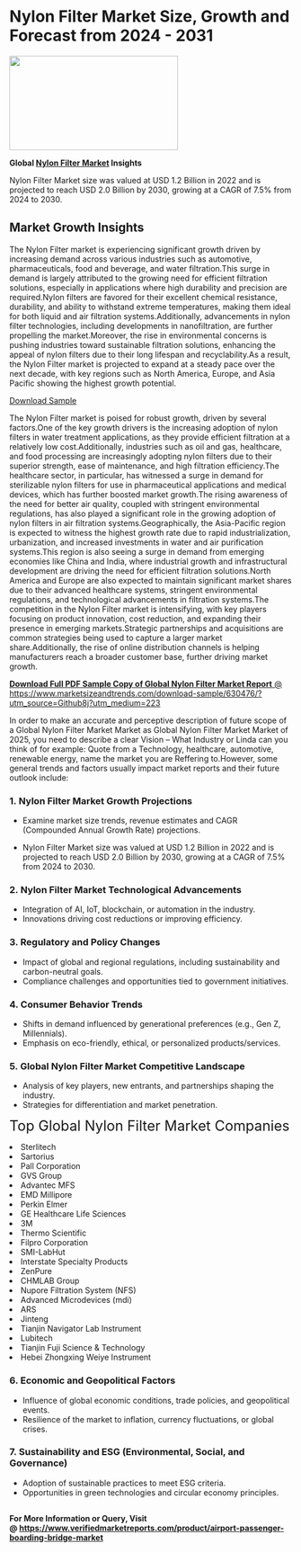 <H1>Nylon Filter Market Size, Growth and Forecast from 2024 - 2031</H1><img class="aligncenter size-medium wp-image-584254" src="https://thirdeyenews.in/wp-content/uploads/2024/09/Global-Market-Research-300x168.jpeg" alt="" width="300" height="168" /><p><strong>Global&nbsp;<a href="https://www.marketsizeandtrends.com/download-sample/630476/?utm_source=Github8j?utm_medium=223">Nylon Filter Market</a> Insights</strong></p><p>Nylon Filter Market size was valued at USD 1.2 Billion in 2022 and is projected to reach USD 2.0 Billion by 2030, growing at a CAGR of 7.5% from 2024 to 2030.</p><p><h2>Market Growth Insights</h2> <p>The Nylon Filter market is experiencing significant growth driven by increasing demand across various industries such as automotive, pharmaceuticals, food and beverage, and water filtration.This surge in demand is largely attributed to the growing need for efficient filtration solutions, especially in applications where high durability and precision are required.Nylon filters are favored for their excellent chemical resistance, durability, and ability to withstand extreme temperatures, making them ideal for both liquid and air filtration systems.Additionally, advancements in nylon filter technologies, including developments in nanofiltration, are further propelling the market.Moreover, the rise in environmental concerns is pushing industries toward sustainable filtration solutions, enhancing the appeal of nylon filters due to their long lifespan and recyclability.As a result, the Nylon Filter market is projected to expand at a steady pace over the next decade, with key regions such as North America, Europe, and Asia Pacific showing the highest growth potential.</p> <p><a href="sample-link">Download Sample</a></p> <p>The Nylon Filter market is poised for robust growth, driven by several factors.One of the key growth drivers is the increasing adoption of nylon filters in water treatment applications, as they provide efficient filtration at a relatively low cost.Additionally, industries such as oil and gas, healthcare, and food processing are increasingly adopting nylon filters due to their superior strength, ease of maintenance, and high filtration efficiency.The healthcare sector, in particular, has witnessed a surge in demand for sterilizable nylon filters for use in pharmaceutical applications and medical devices, which has further boosted market growth.The rising awareness of the need for better air quality, coupled with stringent environmental regulations, has also played a significant role in the growing adoption of nylon filters in air filtration systems.Geographically, the Asia-Pacific region is expected to witness the highest growth rate due to rapid industrialization, urbanization, and increased investments in water and air purification systems.This region is also seeing a surge in demand from emerging economies like China and India, where industrial growth and infrastructural development are driving the need for efficient filtration solutions.North America and Europe are also expected to maintain significant market shares due to their advanced healthcare systems, stringent environmental regulations, and technological advancements in filtration systems.The competition in the Nylon Filter market is intensifying, with key players focusing on product innovation, cost reduction, and expanding their presence in emerging markets.Strategic partnerships and acquisitions are common strategies being used to capture a larger market share.Additionally, the rise of online distribution channels is helping manufacturers reach a broader customer base, further driving market growth.</p> <p><a href="get-more-link"></p><p><span class=""><strong>Download Full PDF Sample Copy of Global Nylon Filter Market Report</strong> @ <a href="https://www.marketsizeandtrends.com/download-sample/630476/?utm_source=Github8j?utm_medium=223" target="_blank">https://www.marketsizeandtrends.com/download-sample/630476/?utm_source=Github8j?utm_medium=223</a></span></p><p>In order to make an accurate and perceptive description of future scope of a Global&nbsp;Nylon Filter Market Market as Global&nbsp;Nylon Filter Market Market of 2025, you need to describe a clear Vision &ndash; What Industry or Linda can you think of for example: Quote from a Technology, healthcare, automotive, renewable energy, name the market you are Reffering to.However, some general trends and factors usually impact market reports and their future outlook include:</p><h3>1.&nbsp;<strong>Nylon Filter Market Growth Projections</strong></h3><ul><li>Examine market size trends, revenue estimates and CAGR (Compounded Annual Growth Rate) projections.</li><li><p>Nylon Filter Market size was valued at USD 1.2 Billion in 2022 and is projected to reach USD 2.0 Billion by 2030, growing at a CAGR of 7.5% from 2024 to 2030.</p></li></ul><h3>2.&nbsp;<strong>Nylon Filter Market Technological Advancements</strong></h3><ul><li>Integration of AI, IoT, blockchain, or automation in the industry.</li><li>Innovations driving cost reductions or improving efficiency.</li></ul><h3>3.&nbsp;<strong>Regulatory and Policy Changes</strong></h3><ul><li>Impact of global and regional regulations, including sustainability and carbon-neutral goals.</li><li>Compliance challenges and opportunities tied to government initiatives.</li></ul><h3>4.&nbsp;<strong>Consumer Behavior Trends</strong></h3><ul><li>Shifts in demand influenced by generational preferences (e.g., Gen Z, Millennials).</li><li>Emphasis on eco-friendly, ethical, or personalized products/services.</li></ul><h3>5.&nbsp;<strong>Global Nylon Filter Market Competitive Landscape</strong></h3><ul><li>Analysis of key players, new entrants, and partnerships shaping the industry.</li><li>Strategies for differentiation and market penetration.</li></ul><p data-pm-slice="1 1 []"><span style="color: inherit; font-family: inherit; font-size: 25px;">Top Global Nylon Filter Market Companies</span></p><div class="" data-test-id=""><p><li> Sterlitech</li><li> Sartorius</li><li> Pall Corporation</li><li> GVS Group</li><li> Advantec MFS</li><li> EMD Millipore</li><li> Perkin Elmer</li><li> GE Healthcare Life Sciences</li><li> 3M</li><li> Thermo Scientific</li><li> Filpro Corporation</li><li> SMI-LabHut</li><li> Interstate Specialty Products</li><li> ZenPure</li><li> CHMLAB Group</li><li> Nupore Filtration System (NFS)</li><li> Advanced Microdevices (mdi)</li><li> ARS</li><li> Jinteng</li><li> Tianjin Navigator Lab Instrument</li><li> Lubitech</li><li> Tianjin Fuji Science & Technology</li><li> Hebei Zhongxing Weiye Instrument</li></p></div><h3>6.&nbsp;<strong>Economic and Geopolitical Factors</strong></h3><ul><li>Influence of global economic conditions, trade policies, and geopolitical events.</li><li>Resilience of the market to inflation, currency fluctuations, or global crises.</li></ul><h3>7.&nbsp;<strong>Sustainability and ESG (Environmental, Social, and Governance)</strong></h3><ul><li>Adoption of sustainable practices to meet ESG criteria.</li><li>Opportunities in green technologies and circular economy principles.</li></ul><h2><strong style="font-size: 14px;">For More Information or Query, Visit @&nbsp;</strong><a style="background-color: #ffffff; font-size: 14px;" href="https://www.marketsizeandtrends.com/report/nylon-filter-market/" target="_blank">https://www.verifiedmarketreports.com/product/airport-passenger-boarding-bridge-market</a></h2>